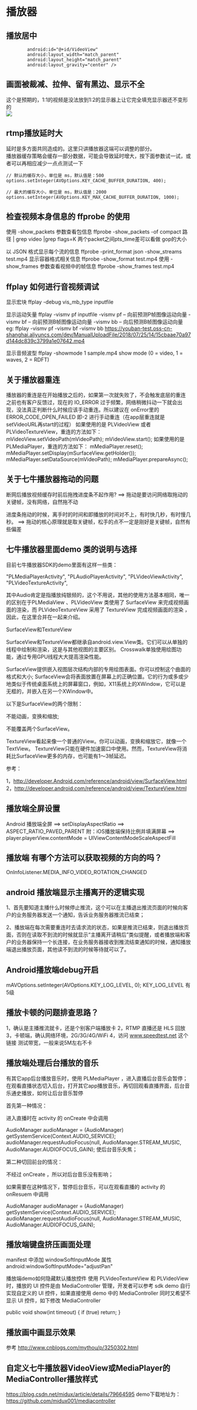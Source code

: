 # 播放器
## 播放居中  

```<com.pili.pldroid.player.widget.PLVideoTextureView
        android:id="@+id/VideoView"
        android:layout_width="match_parent"
        android:layout_height="match_parent"
        android:layout_gravity="center" />
```  

## 画面被裁减、拉伸、留有黑边、显示不全  

这个是预期的，1:1的视频是没法放到1:2的显示器上让它完全填充显示器还不变形的  
![](http://cdn.iorange.vip/065a5c567bb06caed1e0847704bba91c.jpg)  

## rtmp播放延时大  

延时是多方面共同造成的。这里只讲播放器这端可以调整的部分。    
播放器缓存策略会缓存一部分数据，可能会导致延时增大，按下面参数试一试，或者可以再相应减少一点点测试一下   

```
// 默认的缓存大小，单位是 ms，默认值是：500  
options.setInteger(AVOptions.KEY_CACHE_BUFFER_DURATION, 400);  

// 最大的缓存大小，单位是 ms，默认值是：2000  
options.setInteger(AVOptions.KEY_MAX_CACHE_BUFFER_DURATION, 1000);
```   
## 检查视频本身信息的 ffprobe 的使用  

使用 -show_packets 参数查看包信息 ffprobe -show_packets -of compact 路径 | grep video |grep flags=K 两个packet之间pts_time差可以看做 gop的大小  

以 JSON 格式显示每个流的信息 ffprobe -print_format json -show_streams test.mp4 显示容器格式相关信息 ffprobe -show_format test.mp4 使用 -show_frames 参数查看视频中的帧信息 ffprobe -show_frames test.mp4  

## ffplay 如何进行音视频调试  

显示宏块 ffplay -debug vis_mb_type inputfile  

显示运动矢量 ffplay -vismv pf inputfile -vismv pf – 向前预测P帧图像运动向量 -vismv bf – 向前预测B帧图像运动向量 -vismv bb – 向后预测B帧图像运动向量 eg: ffplay -vismv pf -vismv bf -vismv bb https://youban-test.oss-cn-shanghai.aliyuncs.com/dev/ManualUploadFile/2018/07/25/14/15cbaae70a97d144dc839c3799a1e07642.mp4

显示音频波型 ffplay -showmode 1 sample.mp4 show mode (0 = video, 1 = waves, 2 = RDFT)  

## 关于播放器重连  

播放器的重连是在开始播放之后的，如果第一次就失败了，不会触发底层的重连 之前也有客户反馈过，现在的 IO_ERROR 过于频繁，网络稍微抖动一下就会出现，没法真正判断什么时候应该手动重连。所以建议在 onError里的 ERROR_CODE_OPEN_FAILED 即-2 进行手动重连（在app层重连就是setVideoURL再start的过程） 如果使用的是 PLVideoView 或者 PLVideoTextureView，重连的方法如下： mVideoView.setVideoPath(mVideoPath); mVideoView.start(); 如果使用的是 PLMediaPlayer，重连的方法如下： mMediaPlayer.reset(); mMediaPlayer.setDisplay(mSurfaceView.getHolder()); mMediaPlayer.setDataSource(mVideoPath); mMediaPlayer.prepareAsync();  

## 关于七牛播放器拖动的问题  

断网后播放视频缓存时前后拖拽进度条不起作用? ==> 拖动是要访问网络取拖动的关键帧，没有网络，自然拖不动  

进度条拖动的时候，离手时的时间和即播放的时间对不上，有时快几秒，有时慢几秒。 ==> 拖动的核心原理就是取关键帧，松手的点不一定是刚好是关键帧，自然有些偏差  

## 七牛播放器里面demo 类的说明与选择  

目前七牛播放器SDK的demo里面有这样一些类：

"PLMediaPlayerActivity", "PLAudioPlayerActivity", "PLVideoViewActivity", "PLVideoTextureActivity",

其中Audio肯定是指播放纯银频的，这个不用说，其他的使用方法基本相同，唯一的区别在于PLMediaView 、PLVideoView 类使用了 SurfaceView 来完成视频画面的渲染，而 PLVideoTextureView 采用了 TextureView 完成视频画面的渲染 ，因此，在这里合并在一起来介绍。  



SurfaceView和TextureView  

SurfaceView和TextureView都继承自android.view.View类。它们可以从单独的线程中绘制和渲染，这是与其他视图的主要区别。 Crosswalk单独使用绘图功能，通过专用GPU线程大大提高渲染性能。

SurfaceView提供嵌入视图层次结构内部的专用绘图表面。你可以控制这个曲面的格式和大小; SurfaceView会将表面放置在屏幕上的正确位置。它的行为或多或少地类似于传统桌面系统上的屏幕窗口，例如，X11系统上的XWindow，它可以是无框的，并嵌入在另一个XWindow中。

以下是SurfaceView的两个限制：

不能动画，变换和缩放;

不能覆盖两个SurfaceView。

TextureView看起来像一个普通的View。你可以动画，变换和缩放它，就像一个TextView。 TextureView只能在硬件加速窗口中使用。然而，TextureView将消耗比SurfaceView更多的内存，也可能有1〜3帧延迟。

参考：

1，http://developer.Android.com/reference/android/view/SurfaceView.html 2，http://developer.android.com/reference/android/view/TextureView.html

## 播放端全屏设置  

Android 播放端全屏 ==> setDisplayAspectRatio ==> ASPECT_RATIO_PAVED_PARENT 附：iOS播放端保持比例并填满屏幕 ==> player.playerView.contentMode = UIViewContentModeScaleAspectFill  

## 播放端 有哪个方法可以获取视频的方向的吗？  

OnInfoListener.MEDIA_INFO_VIDEO_ROTATION_CHANGED

## android 播放端显示主播离开的逻辑实现  

1、首先要知道主播什么时候停止推流，这个可以在主播退出推流页面的时候向客户的业务服务器发送一个通知，告诉业务服务器推流已结束；

2、播放端在每次需要重连时去请求流的状态，如果是推流已结束，则退出播放页面，否则在读取不到流的时候就显示“主播离开请稍后”类似提醒，或者播放端和客户的业务器保持一个长连接，在业务服务器接收到推流结束通知的时候，通知播放端退出播放页面，其他读不到流的时候等待就可以了。

## Android播放端debug开启  

mAVOptions.setInteger(AVOptions.KEY_LOG_LEVEL, 0); KEY_LOG_LEVEL 有5级

## 播放卡顿的问题排查思路？  

1，确认是主播推流就卡，还是个别客户端播放卡 2，RTMP 直播还是 HLS 回放 3，卡顿端，确认网络环境，2G/3G/4G/WiFi 4，访问 www.speedtest.net 这个链接 测试带宽，一般来说5M左右不卡

## 播放端处理后台播放的音乐  

有其它app后台播放音乐时，使用 PLMediaPlayer ，进入直播后台音乐会暂停；在观看直播状态切入后台，打开其它app播放音乐，再切回观看直播界面，后台音乐通史播放，如何让后台音乐暂停

首先第一种情况：

进入直播时在 activity 的 onCreate 中会调用

AudioManager audioManager = (AudioManager) getSystemService(Context.AUDIO_SERVICE); audioManager.requestAudioFocus(null, AudioManager.STREAM_MUSIC, AudioManager.AUDIOFOCUS_GAIN); 使后台音乐失焦；



第二种切回前台的情况：

不经过 onCreate ，所以对后台音乐没有影响；

如果需要在这种情况下，暂停后台音乐，可以在观看直播的 activity 的 onResuem 中调用

AudioManager audioManager = (AudioManager) getSystemService(Context.AUDIO_SERVICE); audioManager.requestAudioFocus(null, AudioManager.STREAM_MUSIC, AudioManager.AUDIOFOCUS_GAIN);

## 播放端键盘挤压画面处理  

manifest 中添加 windowSoftInputMode 属性 android:windowSoftInputMode="adjustPan"

播放端demo如何隐藏默认播放控件
使用 PLVideoTextureView 和 PLVideoView 时，播放的 UI 控件是由 MediaController 管理，开发者可以参考 sdk demo 自行实现自定义的 UI 控件，如果直接使用 demo 中的 MediaController 同时又希望不显示 UI 控件，如下修改 MediaController

public void show(int timeout) { if (true) return; }

## 播放画中画显示效果  

参考 http://www.cnblogs.com/mythou/p/3250302.html

## 自定义七牛播放器VideoView或MediaPlayer的MediaController播放样式  

https://blog.csdn.net/midux/article/details/79664595 demo下载地址为：https://github.com/midux001/mediacontroller
